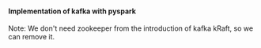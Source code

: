#### Implementation of kafka with pyspark
Note: We don't need zookeeper from the introduction of kafka kRaft, so we can remove it.
